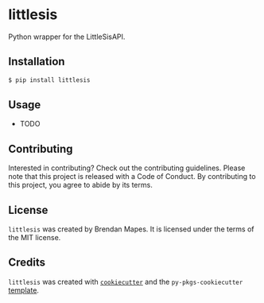 # littlesis

Python wrapper for the LittleSisAPI.

## Installation

```bash
$ pip install littlesis
```

## Usage

- TODO

## Contributing

Interested in contributing? Check out the contributing guidelines. Please note that this project is released with a Code of Conduct. By contributing to this project, you agree to abide by its terms.

## License

`littlesis` was created by Brendan Mapes. It is licensed under the terms of the MIT license.

## Credits

`littlesis` was created with [`cookiecutter`](https://cookiecutter.readthedocs.io/en/latest/) and the `py-pkgs-cookiecutter` [template](https://github.com/py-pkgs/py-pkgs-cookiecutter).

